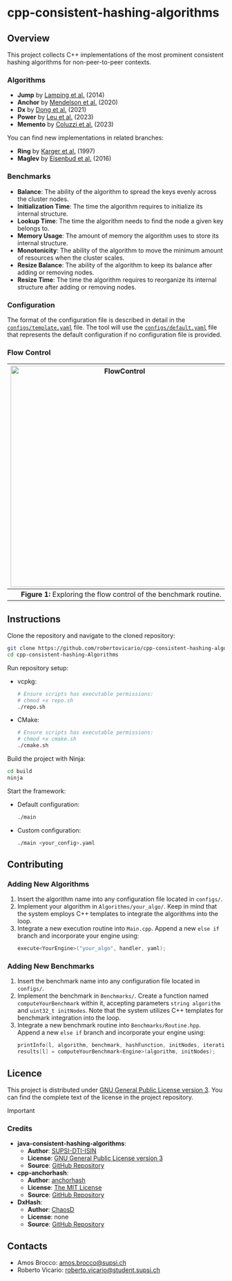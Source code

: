 # cpp-consistent-hashing-algorithms

## Overview

This project collects C++ implementations of the most prominent consistent hashing algorithms for non-peer-to-peer contexts.

### Algorithms

- **Jump** by [Lamping et al.](https://arxiv.org/pdf/1406.2294.pdf) (2014)
- **Anchor** by [Mendelson et al.](https://arxiv.org/pdf/1812.09674.pdf) (2020)
- **Dx** by [Dong et al.](https://arxiv.org/pdf/2107.07930.pdf) (2021)
- **Power** by [Leu et al.](https://arxiv.org/pdf/2307.12448.pdf) (2023)
- **Memento** by [Coluzzi et al.](https://arxiv.org/pdf/2306.09783.pdf) (2023)

You can find new implementations in related branches:

- **Ring** by [Karger et al.](https://dl.acm.org/doi/pdf/10.1145/258533.258660) (1997)
- **Maglev** by [Eisenbud et al.](https://www.usenix.org/sites/default/files/nsdi16-paper-eisenbud-update.pdf) (2016)

### Benchmarks

- **Balance**: The ability of the algorithm to spread the keys evenly across the cluster nodes.
- **Initialization Time**: The time the algorithm requires to initialize its internal structure.
- **Lookup Time**: The time the algorithm needs to find the node a given key belongs to.
- **Memory Usage**: The amount of memory the algorithm uses to store its internal structure.
- **Monotonicity**: The ability of the algorithm to move the minimum amount of resources when the cluster scales.
- **Resize Balance**: The ability of the algorithm to keep its balance after adding or removing nodes.
- **Resize Time**: The time the algorithm requires to reorganize its internal structure after adding or removing nodes.

### Configuration

The format of the configuration file is described in detail in the [`configs/template.yaml`](configs/template.yaml) file. The tool will use the [`configs/default.yaml`](configs/default.yaml) file that represents the default configuration if no configuration file is provided.

### Flow Control

| <img src="https://github.com/robertovicario/cpp-consistent-hashing-algorithms/assets/119845903/5bf1164f-5b1f-421d-9b31-ef1fd91bc4f5" alt="FlowControl" width="512"/> |
| :--: |
| **Figure 1:** Exploring the flow control of the benchmark routine. |

## Instructions

Clone the repository and navigate to the cloned repository:

```sh
git clone https://github.com/robertovicario/cpp-consistent-hashing-algorithms.git
cd cpp-consistent-hashing-Algorithms
```

Run repository setup:

- vcpkg:
    ```sh
    # Ensure scripts has executable permissions:
    # chmod +x repo.sh
    ./repo.sh
    ```
- CMake:
    ```sh
    # Ensure scripts has executable permissions:
    # chmod +x cmake.sh
    ./cmake.sh
    ```

Build the project with Ninja:

```sh
cd build
ninja
```

Start the framework:

- Default configuration:
    ```sh
    ./main
    ```
- Custom configuration:
    ```sh
    ./main <your_config>.yaml
    ```

## Contributing

### Adding New Algorithms

1. Insert the algorithm name into any configuration file located in `configs/`.
2. Implement your algorithm in `Algorithms/your_algo/`. Keep in mind that the system employs C++ templates to integrate the algorithms into the loop.
3. Integrate a new execution routine into `Main.cpp`. Append a new `else if` branch and incorporate your engine using:
    ```cpp
    execute<YourEngine>("your_algo", handler, yaml);
    ```

### Adding New Benchmarks

1. Insert the benchmark name into any configuration file located in `configs/`.
2. Implement the benchmark in `Benchmarks/`. Create a function named `computeYourBenchmark` within it, accepting parameters `string algorithm` and `uint32_t initNodes`. Note that the system utilizes C++ templates for benchmark integration into the loop.
3. Integrate a new benchmark routine into `Benchmarks/Routine.hpp`. Append a new `else if` branch and incorporate your engine using:
    ```cpp
    printInfo(l, algorithm, benchmark, hashFunction, initNodes, iterationsRun);
    results[l] = computeYourBenchmark<Engine>(algorithm, initNodes);
    ```

## Licence

This project is distributed under [GNU General Public License version 3](https://opensource.org/license/gpl-3-0). You can find the complete text of the license in the project repository.

> [!IMPORTANT]
> 
> ### Credits
>
> - **java-consistent-hashing-algorithms**:
>   - **Author**: [SUPSI-DTI-ISIN](https://github.com/SUPSI-DTI-ISIN)
>   - **License**: [GNU General Public License version 3](https://opensource.org/license/gpl-3-0)
>   - **Source**: [GitHub Repository](https://github.com/SUPSI-DTI-ISIN/java-consistent-hashing-algorithms.git)
> - **cpp-anchorhash**:
>   - **Author**: [anchorhash](https://github.com/anchorhash)
>   - **License**: [The MIT License](https://opensource.org/license/mit)
>   - **Source**: [GitHub Repository](https://github.com/anchorhash/cpp-anchorhash.git)
> - **DxHash**:
>   - **Author**: [ChaosD](https://github.com/ChaosD)
>   - **License**: none
>   - **Source**: [GitHub Repository](https://github.com/ChaosD/DxHash.git)

## Contacts

- Amos Brocco: amos.brocco@supsi.ch
- Roberto Vicario: roberto.vicario@student.supsi.ch
